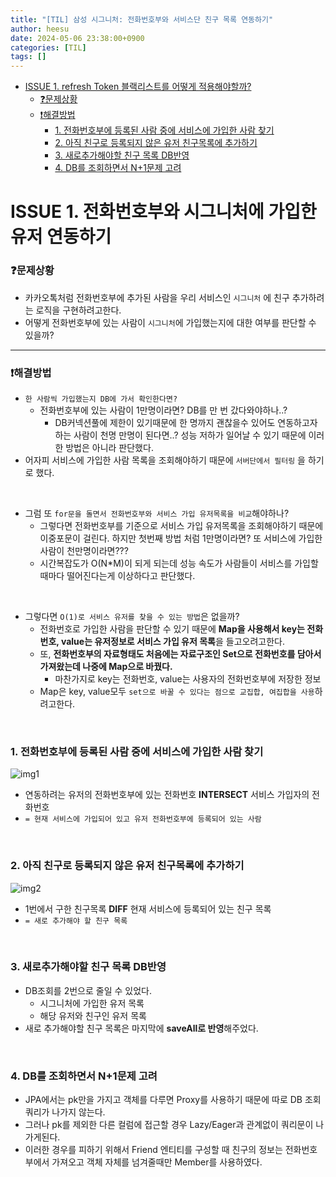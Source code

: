 ```yaml
---
title: "[TIL] 삼성 시그니처: 전화번호부와 서비스단 친구 목록 연동하기"
author: heesu
date: 2024-05-06 23:38:00+0900
categories: [TIL]
tags: []
---
```


- [ISSUE 1. refresh Token 블랙리스트를 어떻게 적용해야할까?](#issue-1-refresh-token-블랙리스트를-어떻게-적용해야할까)
  * [❓문제상황](#문제상황)
  * [❗해결방법](#해결방법)
    + [1. 전화번호부에 등록된 사람 중에 서비스에 가입한 사람 찾기](#1-전화번호부에-등록된-사람-중에-서비스에-가입한-사람-찾기)
    + [2. 아직 친구로 등록되지 않은 유저 친구목록에 추가하기](#2-아직-친구로-등록되지-않은-유저-친구목록에-추가하기)
    + [3. 새로추가해야할 친구 목록 DB반영](#3-새로추가해야할-친구-목록-db반영)
    + [4. DB를 조회하면서 N+1문제 고려](#4-db를-조회하면서-n1문제-고려)

# ISSUE 1.  전화번호부와 시그니처에 가입한 유저 연동하기

### ❓**문제상황**

- 카카오톡처럼 전화번호부에 추가된 사람을 우리 서비스인 `시그니처` 에 친구 추가하려는 로직을 구현하려고한다.
- 어떻게 전화번호부에 있는 사람이 `시그니처`에 가입했는지에 대한 여부를 판단할 수 있을까?

<hr>

### ❗**해결방법**

- `한 사람씩 가입했는지 DB에 가서 확인한다면?`
  - 전화번호부에 있는 사람이 1만명이라면? DB를 만 번 갔다와야하나..?
    - DB커넥션풀에 제한이 있기때문에 한 명까지 괜찮을수 있어도 연동하고자하는 사람이 천명 만명이 된다면..? 성능 저하가 일어날 수 있기 때문에 이러한 방법은 아니라 판단했다.
- 어자피 서비스에 가입한 사람 목록을 조회해야하기 때문에 `서버단에서 필터링` 을 하기로 했다.

<br>

- 그럼 또 `for문을 돌면서 전화번호부와 서비스 가입 유저목록을 비교`해야하나?
  - 그렇다면 전화번호부를 기준으로 서비스 가입 유저목록을 조회해야하기 때문에 이중포문이 걸린다. 하지만 첫번째 방법 처럼 1만명이라면? 또 서비스에 가입한 사람이 천만명이라면???
  - 시간복잡도가 O(N*M)이 되게 되는데 성능 속도가 사람들이 서비스를 가입할 때마다 떨어진다는게 이상하다고 판단했다.

<br>

- 그렇다면 `O(1)로 서비스 유저를 찾을 수 있는 방법`은 없을까?
  - 전화번호로 가입한 사람을 판단할 수 있기 때문에 **Map을 사용해서 key는 전화번호, value는 유저정보로 서비스 가입 유저 목록**을 들고오려고한다.
  - 또, **전화번호부의 자료형태도 처음에는 자료구조인 Set으로 전화번호를 담아서 가져왔는데 나중에 Map으로 바꿨다.**
    - 마찬가지로 key는 전화번호, value는 사용자의 전화번호부에 저장한 정보
  - Map은 key, value모두 `set으로 바꿀 수 있다는 점으로 교집합, 여집합을 사용`하려고한다.

<br>

### **1. 전화번호부에 등록된 사람 중에 서비스에 가입한 사람 찾기**

![img1](https://github.com/skagmltn7/skagmltn7/assets/133394749/fc6cb610-c288-41cd-9bb9-504f3ba696c0)

- 연동하려는 유저의 전화번호부에 있는 전화번호 **INTERSECT** 서비스 가입자의 전화번호
- `= 현재 서비스에 가입되어 있고 유저 전화번호부에 등록되어 있는 사람`

<br>

### **2. 아직 친구로 등록되지 않은 유저 친구목록에 추가하기**

![img2](https://github.com/skagmltn7/skagmltn7/assets/133394749/880f93bf-74b6-46a4-a54f-147f14b15164)

- 1번에서 구한 친구목록  **DIFF** 현재 서비스에 등록되어 있는 친구 목록
- `= 새로 추가해야 할 친구 목록`

<br>

### **3. 새로추가해야할 친구 목록 DB반영**

- DB조회를 2번으로 줄일 수 있었다.
  - 시그니처에 가입한 유저 목록
  - 해당 유저와 친구인 유저 목록
- 새로 추가해야할 친구 목록은 마지막에 **saveAll로 반영**해주었다.

<br>

### 4. DB를 조회하면서 N+1문제 고려

- JPA에서는 pk만을 가지고 객체를 다루면 Proxy를 사용하기 때문에 따로 DB 조회 쿼리가 나가지 않는다.
- 그러나 pk를 제외한 다른 컬럼에 접근할 경우 Lazy/Eager과 관계없이 쿼리문이 나가게된다.
- 이러한 경우를 피하기 위해서 Friend 엔티티를 구성할 때 친구의 정보는 전화번호부에서 가져오고 객체 자체를 넘겨줄때만 Member를 사용하였다.
